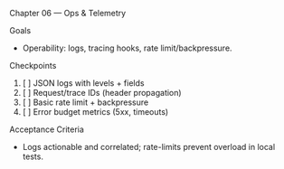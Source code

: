 Chapter 06 — Ops & Telemetry

Goals
- Operability: logs, tracing hooks, rate limit/backpressure.

Checkpoints
1. [ ] JSON logs with levels + fields
2. [ ] Request/trace IDs (header propagation)
3. [ ] Basic rate limit + backpressure
4. [ ] Error budget metrics (5xx, timeouts)

Acceptance Criteria
- Logs actionable and correlated; rate-limits prevent overload in local tests.

